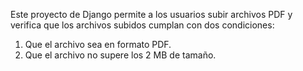 Este proyecto de Django permite a los usuarios subir archivos PDF y verifica que los archivos subidos cumplan con dos condiciones:

1. Que el archivo sea en formato PDF.
2. Que el archivo no supere los 2 MB de tamaño.